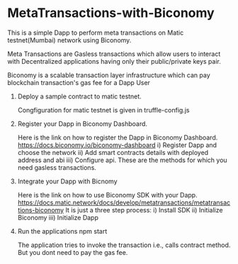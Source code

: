 # MetaTransactions-with-Biconomy

This is a simple Dapp to perform meta transactions on Matic testnet(Mumbai) network using Biconomy.

Meta Transactions are Gasless transactions which allow users to interact with Decentralized applications having only their public/private keys pair.

Biconomy is a scalable transaction layer infrastructure which can pay blockchain transaction's gas fee for a Dapp User

1. Deploy a sample contract to matic testnet. 

   Congfiguration for matic testnet is given in truffle-config.js
   
2. Register your Dapp in Biconomy Dashboard.

   Here is the link on how to register the Dapp in Biconomy Dashboard.
   https://docs.biconomy.io/biconomy-dashboard
   i) Register Dapp and choose the network
   ii) Add smart contracts details with deployed address and abi
   iii) Configure api. These are the methods for which you need gasless transactions.
   
3. Integrate your Dapp with Bicnomy

    Here is the link on how to use Biconomy SDK with your Dapp.
    https://docs.matic.network/docs/develop/metatransactions/metatransactions-biconomy
    It is just a three step process:
    i) Install SDK
    ii) Initialize Biconomy
    iii) Initialize Dapp
    
4. Run the applications
   npm start
   
   The application tries to invoke the transaction i.e., calls contract method. But you dont need to pay the gas fee.
   
   
   


   
